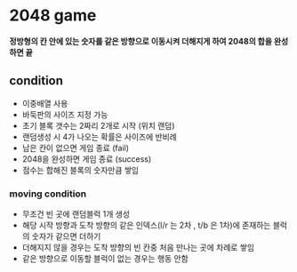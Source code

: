 # 2048 game

**정방형의 칸 안에 있는 숫자를 같은 방향으로 이동시켜 더해지게 하여 2048의 합을 완성하면 끝**

## condition
- 이중배열 사용
- 바둑판의 사이즈 지정 가능
- 초기 블록 갯수는 2짜리 2개로 시작 (위치 랜덤)
- 랜덤생성 시 4가 나오는 확률은 사이즈에 반비례
- 남은 칸이 없으면 게임 종료 (fail)
- 2048을 완성하면 게임 종료 (success)
- 점수는 합해진 블록의 숫자만큼 쌓임

### moving condition
- 무조건 빈 곳에 랜덤블럭 1개 생성 
- 해당 시작 방향과 도착 방향의 같은 인덱스(l/r 는 2차 , t/b 은 1차)에 존재하는 블럭의 숫자가 같으면 더하기
- 더해지지 않을 경우는 도착 방향의 빈 칸중 처음 만나는 곳에 차례로 쌓임
- 같은 방향으로 이동할 블럭이 없는 경우는 행동 안함

